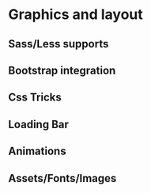 # Graphics and layout

## Sass/Less supports

## Bootstrap integration

## Css Tricks

## Loading Bar

## Animations

## Assets/Fonts/Images
